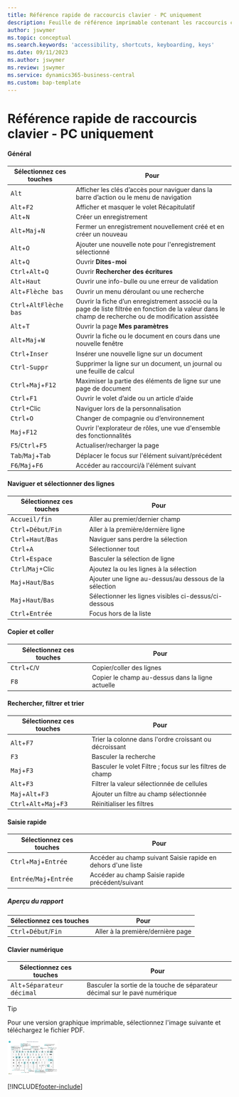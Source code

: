 ```yaml
---
title: Référence rapide de raccourcis clavier - PC uniquement
description: Feuille de référence imprimable contenant les raccourcis clavier les plus populaires pour les utilisateurs de PC.
author: jswymer
ms.topic: conceptual
ms.search.keywords: 'accessibility, shortcuts, keyboarding, keys'
ms.date: 09/11/2023
ms.author: jswymer
ms.review: jswymer
ms.service: dynamics365-business-central
ms.custom: bap-template
---
```


# <a name="keyboard-quick-reference---pc-only"></a>Référence rapide de raccourcis clavier - PC uniquement

#### <a name="general"></a>Général

|Sélectionnez ces touches|Pour|  
|-|-|
|<kbd>Alt</kbd>|Afficher les clés d’accès pour naviguer dans la barre d’action ou le menu de navigation|
|<kbd>Alt</kbd>+<kbd>F2</kbd>|Afficher et masquer le volet Récapitulatif|
|<kbd>Alt</kbd>+<kbd>N</kbd>|Créer un enregistrement|
|<kbd>Alt</kbd>+<kbd>Maj</kbd>+<kbd>N</kbd>|Fermer un enregistrement nouvellement créé et en créer un nouveau|
|<kbd>Alt</kbd>+<kbd>O</kbd>|Ajouter une nouvelle note pour l'enregistrement sélectionné|
|<kbd>Alt</kbd>+<kbd>Q</kbd>|Ouvrir **Dites-moi**|
|<kbd>Ctrl</kbd>+<kbd>Alt</kbd>+<kbd>Q</kbd>|Ouvrir **Rechercher des écritures**|
|<kbd>Alt</kbd>+<kbd>Haut</kbd>|Ouvrir une info-bulle ou une erreur de validation|
|<kbd>Alt</kbd>+<kbd>Flèche bas</kbd>|Ouvrir un menu déroulant ou une recherche|
|<kbd>Ctrl</kbd>+<kbd>Alt</kbd><kbd>Flèche bas</kbd>|Ouvrir la fiche d’un enregistrement associé ou la page de liste filtrée en fonction de la valeur dans le champ de recherche ou de modification assistée|
|<kbd>Alt</kbd>+<kbd>T</kbd>|Ouvrir la page **Mes paramètres**|
|<kbd>Alt</kbd>+<kbd>Maj</kbd>+<kbd>W</kbd>|Ouvrir la fiche ou le document en cours dans une nouvelle fenêtre|
|<kbd>Ctrl</kbd>+<kbd>Inser</kbd>|Insérer une nouvelle ligne sur un document|
|<kbd>Ctrl</kbd>-<kbd>Suppr</kbd>|Supprimer la ligne sur un document, un journal ou une feuille de calcul|
|<kbd>Ctrl</kbd>+<kbd>Maj</kbd>+<kbd>F12</kbd>|Maximiser la partie des éléments de ligne sur une page de document|
|<kbd>Ctrl</kbd>+<kbd>F1</kbd>|Ouvrir le volet d’aide ou un article d’aide|
|<kbd>Ctrl</kbd>+Clic|Naviguer lors de la personnalisation|
|<kbd>Ctrl</kbd>+<kbd>O</kbd>|Changer de compagnie ou d’environnement|
|<kbd>Maj</kbd>+<kbd>F12</kbd>|Ouvrir l'explorateur de rôles, une vue d'ensemble des fonctionnalités|
|<kbd>F5</kbd>/<kbd>Ctrl</kbd>+<kbd>F5</kbd>|Actualiser/recharger la page|
|<kbd>Tab</kbd>/<kbd>Maj</kbd>+<kbd>Tab</kbd>|Déplacer le focus sur l'élément suivant/précédent|
|<kbd>F6</kbd>/<kbd>Maj</kbd>+<kbd>F6</kbd>|Accéder au raccourci/à l'élément suivant|

#### <a name="navigate--select-rows"></a>Naviguer et sélectionner des lignes

|Sélectionnez ces touches|Pour|
|-|-|
|<kbd>Accueil/fin|Aller au premier/dernier champ|
|<kbd>Ctrl</kbd>+<kbd>Début</kbd>/<kbd>Fin</kbd>|Aller à la première/dernière ligne|
|<kbd>Ctrl</kbd>+<kbd>Haut</kbd>/<kbd>Bas</kbd>|Naviguer sans perdre la sélection|
|<kbd>Ctrl</kbd>+<kbd>A</kbd>|Sélectionner tout|
|<kbd>Ctrl</kbd>+<kbd>Espace</kbd>|Basculer la sélection de ligne|
|<kbd>Ctrl</kbd>/<kbd>Maj</kbd>+Clic|Ajoutez la ou les lignes à la sélection|
|<kbd>Maj</kbd>+<kbd>Haut</kbd>/<kbd>Bas</kbd>|Ajouter une ligne au-dessus/au dessous de la sélection|
|<kbd>Maj</kbd>+<kbd>Haut</kbd>/<kbd>Bas</kbd>|Sélectionner les lignes visibles ci-dessus/ci-dessous|
|<kbd>Ctrl</kbd>+<kbd>Entrée</kbd>|Focus hors de la liste|

#### <a name="copy--paste"></a>Copier et coller

|Sélectionnez ces touches|Pour|
|-|-|
|<kbd>Ctrl</kbd>+<kbd>C</kbd>/<kbd>V</kbd>|Copier/coller des lignes|
|<kbd>F8</kbd>|Copier le champ au-dessus dans la ligne actuelle|

#### <a name="search-filter--sort"></a>Rechercher, filtrer et trier

|Sélectionnez ces touches|Pour|
|-|-|
|<kbd>Alt</kbd>+<kbd>F7</kbd>|Trier la colonne dans l'ordre croissant ou décroissant|
|<kbd>F3</kbd>|Basculer la recherche|
|<kbd>Maj</kbd>+<kbd>F3</kbd>|Basculer le volet Filtre ; focus sur les filtres de champ|
|<kbd>Alt</kbd>+<kbd>F3</kbd>|Filtrer la valeur sélectionnée de cellules|
|<kbd>Maj</kbd>+<kbd>Alt</kbd>+<kbd>F3</kbd>|Ajouter un filtre au champ sélectionnée|
|<kbd>Ctrl</kbd>+<kbd>Alt</kbd>+<kbd>Maj</kbd>+<kbd>F3</kbd>|Réinitialiser les filtres|

#### <a name="quick-entry"></a>Saisie rapide

|Sélectionnez ces touches|Pour|
|-|-|
|<kbd>Ctrl</kbd>+<kbd>Maj</kbd>+<kbd>Entrée</kbd>|Accéder au champ suivant Saisie rapide en dehors d'une liste|
|<kbd>Entrée</kbd>/<kbd>Maj</kbd>+<kbd>Entrée</kbd>|Accéder au champ Saisie rapide précédent/suivant|

##### <a name="report-preview"></a>Aperçu du rapport

|Sélectionnez ces touches|Pour|
|-|-|
|<kbd>Ctrl</kbd>+<kbd>Début</kbd>/<kbd>Fin</kbd>|Aller à la première/dernière page|

#### <a name="numeric-keypad"></a>Clavier numérique

|Sélectionnez ces touches|Pour|  
|-|-|
|<kbd>Alt</kbd>+<kbd>Séparateur décimal</kbd>|Basculer la sortie de la touche de séparateur décimal sur le pavé numérique|

> [!TIP]
> Pour une version graphique imprimable, sélectionnez l'image suivante et téléchargez le fichier PDF.
>
> [![Icône qui ouvre un PDF.](media/keyboard_shortcut_inline.png)](media/keyboard-shortcuts-2023.pdf)


[!INCLUDE[footer-include](includes/footer-banner.md)]
